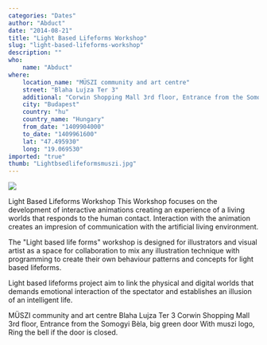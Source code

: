 ```yaml
---
categories: "Dates"
author: "Abduct"
date: "2014-08-21"
title: "Light Based Lifeforms Workshop"
slug: "light-based-lifeforms-workshop"
description: ""
who: 
    name: "Abduct"
where: 
    location_name: "MÜSZI community and art centre"
    street: "Blaha Lujza Ter 3"
    additional: "Corwin Shopping Mall 3rd floor, Entrance from the Somogyi Bèla, big green door With muszi logo, Ring the bell if the door is closed."
    city: "Budapest"
    country: "hu"
    country_name: "Hungary"
    from_date: "1409904000"
    to_date: "1409961600"
    lat: "47.495930"
    long: "19.069530"
imported: "true"
thumb: "Lightbsedlifeformsmuszi.jpg"
---
```



![](Lightbsedlifeformsmuszi.jpg) 

Light Based Lifeforms Workshop
This Workshop focuses on the development of interactive animations
creating an experience of a living worlds that responds to the human contact.
Interaction with the animation creates an impresion of communication 
with the artificial living environment.

The "Light based life forms" workshop is designed for illustrators and visual artist 
as a space for collaboration to mix any illustration technique with programming to create 
their own behaviour patterns and concepts for light based lifeforms.

Light based lifeforms project aim to link the physical and digital worlds that demands 
emotional interaction of the spectator and establishes an illusion of an intelligent life.

MÜSZI community and art centre
 Blaha Lujza Ter 3
Corwin Shopping Mall 3rd floor, Entrance from the Somogyi Bèla, big green door With muszi logo, Ring the bell if the door is closed.


